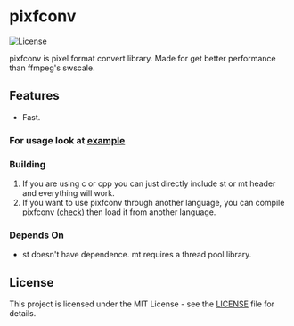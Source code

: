 # pixfconv
[![License](https://img.shields.io/badge/license-MIT-blue.svg)](LICENSE)

pixfconv is pixel format convert library. Made for get better performance than ffmpeg's swscale.

## Features
- Fast.

### For usage look at [example](example)

### Building
1. If you are using c or cpp you can just directly include st or mt header and everything will work.
2. If you want to use pixfconv through another language, you can compile pixfconv ([check](pixfconv/compile/)) then load it from another language.

### Depends On
* st doesn't have dependence. mt requires a thread pool library.

## License
This project is licensed under the MIT License - see the [LICENSE](LICENSE) file for details.
